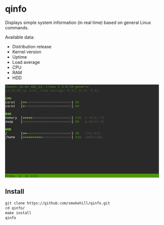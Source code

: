 # qinfo

Displays simple system information (in real time) based on general Linux commands.

Available data:
- Distribution release
- Kernel version
- Uptime
- Load average
- CPU
- RAM
- HDD

![](example.jpg)

## Install

```
git clone https://github.com/smokehill/qinfo.git
cd qinfo/
make install
qinfo
```